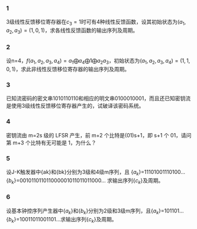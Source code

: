 ### 1

3级线性反馈移位寄存器在$c_3=1$时可有4种线性反馈函数，设其初始状态为$(a_1,a_2,a_3)=(1,0,1)$，求各线性反馈函数的输出序列及周期。

### 2

设n=4，$f(a_1,a_2,a_3,a_4)=a_1\bigoplus a_4\bigoplus 1\bigoplus a_2a_3$，初始状态为$(a_1,a_2,a_3,a_4)=(1,1,0,1)$，求此非线性反馈移位寄存器的输出序列及周期。

### 3

已知流密码的密文串1010110110和相应的明文串0100010001，而且还已知密钥流是使用3级线性反馈移位寄存器产生的，试破译该密码系统。

### 4
密钥流由 m=2s 级的 LFSR 产生，前 m+2 个比特是(01)s+1，即 s+1 个 01，请问第 m+3 个比特有无可能是 1，为什么？

### 5

设J-K触发器中{ak}和{bk}分别为3级和4级m序列，且
		{$a_k$}=11101001110100…
		{$b_k$}=001011011011000001011011011000…
求输出序列{$c_k$}及周期。

### 6

设基本钟控序列产生器中{$a_k$}和{$b_k$}分别为2级和3级m序列，且{$a_k$}=101101…
{$b_k$}=10011011001101…求输出序列{$c_k$}及周期。
